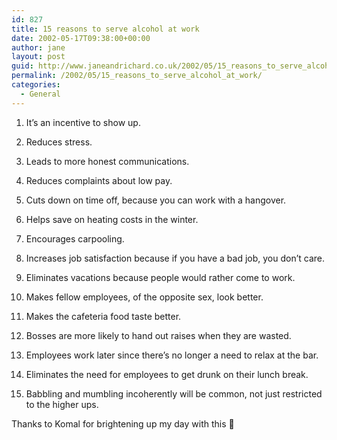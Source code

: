 ```yaml
---
id: 827
title: 15 reasons to serve alcohol at work
date: 2002-05-17T09:38:00+00:00
author: jane
layout: post
guid: http://www.janeandrichard.co.uk/2002/05/15_reasons_to_serve_alcohol_at_work
permalink: /2002/05/15_reasons_to_serve_alcohol_at_work/
categories:
  - General
---
```

1. It&#8217;s an incentive to show up.
  
2. Reduces stress.
  
3. Leads to more honest communications.
  
4. Reduces complaints about low pay.
  
5. Cuts down on time off, because you can work with a hangover.
  
6. Helps save on heating costs in the winter.
  
7. Encourages carpooling.
  
8. Increases job satisfaction because if you have a bad job, you don&#8217;t care.
  
9. Eliminates vacations because people would rather come to work.
  
10. Makes fellow employees, of the opposite sex, look better.
  
11. Makes the cafeteria food taste better.
  
12. Bosses are more likely to hand out raises when they are wasted.
  
13. Employees work later since there&#8217;s no longer a need to relax at the bar.
  
14. Eliminates the need for employees to get drunk on their lunch break.
  
15. Babbling and mumbling incoherently will be common, not just restricted to the higher ups.

Thanks to Komal for brightening up my day with this 🙂